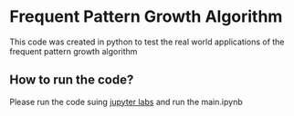 # Frequent Pattern Growth Algorithm
This code was created in python to test the real world applications of the frequent pattern growth algorithm

## How to run the code?
Please run the code suing [jupyter labs](https://jupyter.org/) and run the main.ipynb
